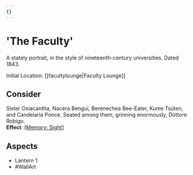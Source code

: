 ```yaml
---
{}
---
```

# 'The Faculty'
A stately portrait, in the style of nineteenth-century universities. Dated 1843.

Initial Location: [[facultylounge|Faculty Lounge]]
## Consider
Sister Oxiacantha, Nacèra Bengui, Berenechea Bee-Eater, Kume Tsūten, and Candelaria Ponce. Seated among them, grinning enormously, Dottore Robigo.
<br>**Effect**: [[Memory: Sight](https://uadaf.theevilroot.xyz/rowenarium/element/mem.sight)]
## Aspects
- Lantern 1
- #WallArt 